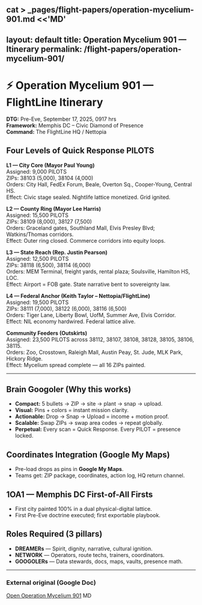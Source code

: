 cat > _pages/flight-papers/operation-mycelium-901.md <<'MD'
---
layout: default
title: Operation Mycelium 901 — Itinerary
permalink: /flight-papers/operation-mycelium-901/
---

# ⚡ Operation Mycelium 901 — FlightLine Itinerary

**DTG:** Pre-Eve, September 17, 2025, 0917 hrs  
**Framework:** Memphis DC – Civic Diamond of Presence  
**Command:** The FlightLine HQ / Nettopia

## Four Levels of Quick Response PILOTS
**L1 — City Core (Mayor Paul Young)**  
Assigned: 9,000 PILOTS  
ZIPs: 38103 (5,000), 38104 (4,000)  
Orders: City Hall, FedEx Forum, Beale, Overton Sq., Cooper-Young, Central HS.  
Effect: Civic stage sealed. Nightlife lattice monetized. Grid ignited.

**L2 — County Ring (Mayor Lee Harris)**  
Assigned: 15,500 PILOTS  
ZIPs: 38109 (8,000), 38127 (7,500)  
Orders: Graceland gates, Southland Mall, Elvis Presley Blvd; Watkins/Thomas corridors.  
Effect: Outer ring closed. Commerce corridors into equity loops.

**L3 — State Reach (Rep. Justin Pearson)**  
Assigned: 12,500 PILOTS  
ZIPs: 38118 (6,500), 38114 (6,000)  
Orders: MEM Terminal, freight yards, rental plaza; Soulsville, Hamilton HS, LOC.  
Effect: Airport = FOB gate. State narrative bent to sovereignty law.

**L4 — Federal Anchor (Keith Taylor – Nettopia/FlightLine)**  
Assigned: 19,500 PILOTS  
ZIPs: 38111 (7,000), 38122 (6,000), 38116 (6,500)  
Orders: Tiger Lane, Liberty Bowl, UofM, Summer Ave, Elvis Corridor.  
Effect: NIL economy hardwired. Federal lattice alive.

**Community Feeders (Outskirts)**  
Assigned: 23,500 PILOTS across 38112, 38107, 38108, 38128, 38105, 38106, 38115.  
Orders: Zoo, Crosstown, Raleigh Mall, Austin Peay, St. Jude, MLK Park, Hickory Ridge.  
Effect: Mycelium spread complete — all 16 ZIPs painted.

---

## Brain Googoler (Why this works)
- **Compact:** 5 bullets → ZIP → site → plant → snap → upload.  
- **Visual:** Pins + colors = instant mission clarity.  
- **Actionable:** Drop → Snap → Upload = income + motion proof.  
- **Scalable:** Swap ZIPs → swap area codes → repeat globally.  
- **Perpetual:** Every scan = Quick Response. Every PILOT = presence locked.

## Coordinates Integration (Google My Maps)
- Pre-load drops as pins in **Google My Maps**.  
- Teams get: ZIP package, coordinates, action log, HQ return channel.

## 1OA1 — Memphis DC First-of-All Firsts
- First city painted 100% in a dual physical-digital lattice.  
- First Pre-Eve doctrine executed; first exportable playbook.

## Roles Required (3 pillars)
- **DREAMERs** — Spirit, dignity, narrative, cultural ignition.  
- **NETWORK** — Operators, route techs, trainers, coordinators.  
- **GOOGOLERs** — Data stewards, docs, maps, vaults, presence math.

---

### External original (Google Doc)
<a href="https://docs.google.com/document/d/1gW8eR4ZRLDAwTUHE80EmPR1RQS2XrydOyw4tXFpaYy4/edit?usp=sharing" target="_blank" rel="noopener">Open Operation Mycelium 901</a>
MD
